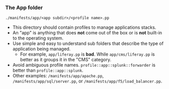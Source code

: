 ### The App folder

`./manifests/app/<app subdir>/<profile name>.pp`

  * This directory should contain profiles to manage applications stacks.
  * An "app" is anything that does **not** come out of the box or is **not** built-in to the operating system.
  * Use simple and easy to understand sub folders that describe the type of application being managed.
    * For example, `app/liferay.pp` is **bad**. While `app/cms/liferay.pp` is better as it groups it in the "CMS" category.
  * Avoid ambiguous profile names. `profile::app::splunk::forwarder` is better than `profile::app::splunk`.
  * Other examples: `/manifests/app/apache.pp`, `/manifests/app/sql/server.pp`, or `/manifests/app/f5/load_balancer.pp`.
